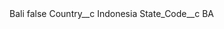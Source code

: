 <?xml version="1.0" encoding="UTF-8"?>
<CustomMetadata xmlns="http://soap.sforce.com/2006/04/metadata" xmlns:xsi="http://www.w3.org/2001/XMLSchema-instance" xmlns:xsd="http://www.w3.org/2001/XMLSchema">
    <label>Bali</label>
    <protected>false</protected>
    <values>
        <field>Country__c</field>
        <value xsi:type="xsd:string">Indonesia</value>
    </values>
    <values>
        <field>State_Code__c</field>
        <value xsi:type="xsd:string">BA</value>
    </values>
</CustomMetadata>
